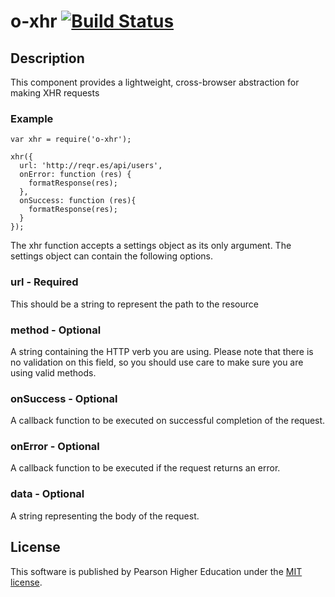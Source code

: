 # o-xhr [![Build Status](https://travis-ci.org/Pearson-Higher-Ed/o-xhr.svg)](https://travis-ci.org/Pearson-Higher-Ed/o-xhr)

## Description

This component provides a lightweight, cross-browser abstraction for making XHR requests

### Example

```
var xhr = require('o-xhr');

xhr({
  url: 'http://reqr.es/api/users',
  onError: function (res) {
    formatResponse(res);
  },
  onSuccess: function (res){
    formatResponse(res);
  }
});

```


The xhr function accepts a settings object as its only argument.  The settings object can contain the following options.

### url - Required

This should be a string to represent the path to the resource

### method - Optional

A string containing the HTTP verb you are using.  Please note that there is no validation on this field, so you should use care to make sure you are using valid methods.

### onSuccess - Optional

A callback function to be executed on successful completion of the request.

### onError - Optional

A callback function to be executed if the request returns an error.

### data - Optional

A string representing the body of the request.

## License

This software is published by Pearson Higher Education under the [MIT license](http://opensource.org/licenses/MIT).
